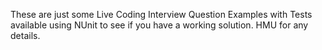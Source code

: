 These are just some Live Coding Interview Question Examples with Tests available using NUnit to see if you have a working solution. HMU for any details.
